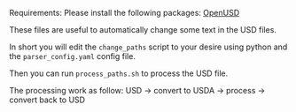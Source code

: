 Requirements: 
Please install the following packages:
[OpenUSD](https://github.com/PixarAnimationStudios/OpenUSD)

These files are useful to automatically change some text in the USD files.

In short you will edit the `change_paths` script to your desire using python and the `parser_config.yaml` config file.

Then you can run `process_paths.sh` to process the USD file.

The processing work as follow: USD -> convert to USDA -> process -> convert back to USD

